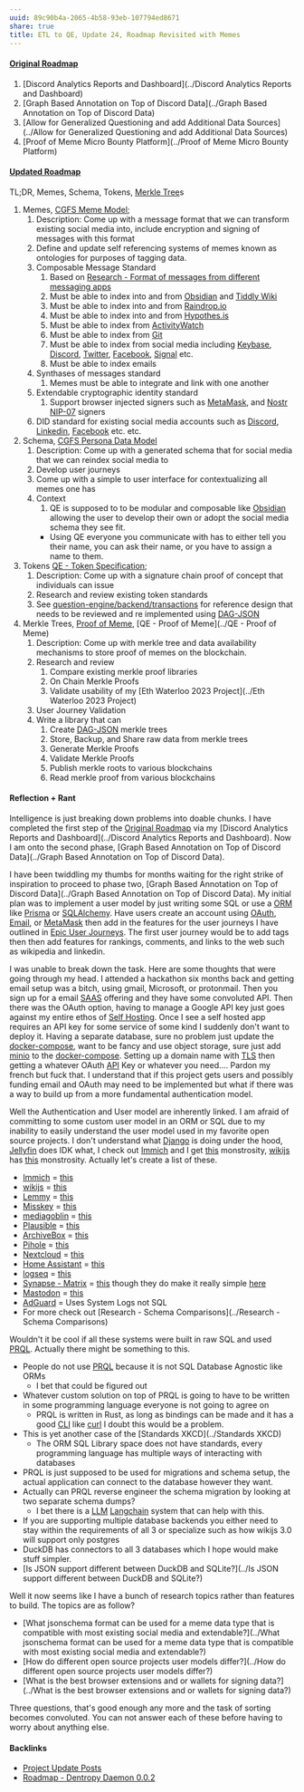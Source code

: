 ```yaml
---
uuid: 89c90b4a-2065-4b58-93eb-107794ed8671
share: true
title: ETL to QE, Update 24, Roadmap Revisited with Memes
---
```

#### [Original Roadmap](../8d4d461f-49f7-4dbd-829f-807d0bb602df)

1. [Discord Analytics Reports and Dashboard](../Discord Analytics Reports and Dashboard)
2. [Graph Based Annotation on Top of Discord Data](../Graph Based Annotation on Top of Discord Data)
3. [Allow for Generalized Questioning and add Additional Data Sources](../Allow for Generalized Questioning and add Additional Data Sources)
4. [Proof of Meme Micro Bounty Platform](../Proof of Meme Micro Bounty Platform)

#### [Updated Roadmap](../35c32ef3-4e1c-4ec2-bde4-c20cb454d39f)

TL;DR, Memes, Schema, Tokens, [Merkle Tree](../7c574108-7671-4457-8f02-170d273cdbb6)s

1. Memes, [CGFS Meme Model](../88bdf6a2-d788-4352-bb46-373a72542d71);
	1. Description: Come up with a message format that we can transform existing social media into, include encryption and signing of messages with this format
	2. Define and update self referencing systems of memes known as ontologies for purposes of tagging data.
	3. Composable Message Standard
		1. Based on [Research - Format of messages from different messaging apps](../6af8ae27-bf2e-4228-aaba-d28f82f4e329)
		2. Must be able to index into and from [Obsidian](../f76a085e-f2c8-43bd-a852-47760f01e401) and [Tiddly Wiki](../2195a706-03d5-4d97-af0f-f9d7f220f30a) 
		3. Must be able to index into and from [Raindrop.io](../10a39cee-adc7-43fc-bd29-28256e1a6144)
		4. Must be able to index into and from [Hypothes.is](../dedecb5f-c142-402e-84d4-126b3e6cda9f)
		5. Must be able to index from [ActivityWatch](../c01a2d70-0b4b-4ba3-9149-928494bb231b)
		6. Must be able to index from [Git](../10bfb6e2-0087-495e-a93e-60861dd6de76)
		7. Must be able to index from social media including [Keybase](../d327da7e-0881-4517-8a8f-c20190efeaa4), [Discord](../434d4a81-f2cc-4a50-b75c-0c66af4c15b2), [Twitter](../335d3083-0670-4fc8-aa73-62e970123289), [Facebook](../ffaff3fb-3237-40f8-abba-0b87ed05c16b), [Signal](../e7a856fa-454b-42be-9509-110980d279fc) etc.
		8. Must be able to index emails
	4. Synthases of messages standard
		1. Memes must be able to integrate and link with one another
	5. Extendable cryptographic identity standard
		1. Support browser injected signers such as [MetaMask](../037fca47-315e-46e3-a9f0-fc5dbc3ca4ef), and [Nostr](../78abfe73-37cb-4f3b-9e08-faad85669fb7) [NIP-07](../8d015c0e-3b3b-4346-b04b-ae60b1d31769) signers
	6. DID standard for existing social media accounts such as [Discord](../434d4a81-f2cc-4a50-b75c-0c66af4c15b2), [Linkedin](../e256abb9-76ce-4856-9697-97ecd9993170), [Facebook](../ffaff3fb-3237-40f8-abba-0b87ed05c16b) etc. etc.
3. Schema, [CGFS Persona Data Model](../bbb2e4e9-08b9-461e-ba58-8a15c27d06d1)
	1. Description: Come up with a generated schema that for social media that we can reindex social media to
	2. Develop user journeys
	3. Come up with a simple to user interface for contextualizing all memes one has
	4. Context
		1. QE is supposed to to be modular and composable like [Obsidian](../f76a085e-f2c8-43bd-a852-47760f01e401) allowing the user to develop their own or adopt the social media schema they see fit.
		* Using QE everyone you communicate with has to either tell you their name, you can ask their name, or you have to assign a name to them.
5. Tokens [QE - Token Specification](../a90fdbdd-c630-4c92-b79a-6dd2d68055b0);
	1. Description: Come up with a signature chain proof of concept that individuals can issue
	2. Research and review existing token standards
	3. See [question-engine/backend/transactions](https://gitlab.com/ddaemon/question-engine/-/tree/master/backend/transactions?ref_type=heads) for reference design that needs to be reviewed and re implemented using [DAG-JSON](../542cf224-0a5f-4c62-b4f8-41521da2dd50)
7. Merkle Trees, [Proof of Meme](../54aec5a1-5f9d-4998-9d19-cab96d81119c), [QE - Proof of Meme](../QE - Proof of Meme)
	1. Description: Come up with merkle tree and data availability mechanisms to store proof of memes on the blockchain.
	2. Research and review
		1. Compare existing merkle proof libraries
		2. On Chain Merkle Proofs
		3. Validate usability of my [Eth Waterloo 2023 Project](../Eth Waterloo 2023 Project)
	3. User Journey Validation
	4. Write a library that can
		1. Create [DAG-JSON](../542cf224-0a5f-4c62-b4f8-41521da2dd50) merkle trees
		2. Store, Backup, and Share raw data from merkle trees
		3. Generate Merkle Proofs
		4. Validate Merkle Proofs
		5. Publish merkle roots to various blockchains
		6. Read merkle proof from various blockchains

#### Reflection + Rant

Intelligence is just breaking down problems into doable chunks. I have completed the first step of the [Original Roadmap](../8d4d461f-49f7-4dbd-829f-807d0bb602df) via my [Discord Analytics Reports and Dashboard](../Discord Analytics Reports and Dashboard). Now I am onto the second phase, [Graph Based Annotation on Top of Discord Data](../Graph Based Annotation on Top of Discord Data).

I have been twiddling my thumbs for months waiting for the right strike of inspiration to proceed to phase two, [Graph Based Annotation on Top of Discord Data](../Graph Based Annotation on Top of Discord Data). My initial plan was to implement a user model by just writing some SQL or use a [ORM](../fe6d5adf-ced3-425a-88eb-a5645db9ced4) like [Prisma](../8538f5cb-5d7c-44ff-9e1e-b4b512ba4f5e) or [SQLAlchemy](../3d3db79a-ae22-4620-8516-5cec289c31c3). Have users create an account using [OAuth](../840bb155-6d8b-4e85-8740-c7b250fc7d65), [Email](../ee10d3a4-1249-412c-a6eb-cd8efbcb3978), or [MetaMask](../037fca47-315e-46e3-a9f0-fc5dbc3ca4ef) then add in the features for the user journeys I have outlined in [Epic User Journeys](../c81f0da9-8d82-4176-8458-cfb3d06924c4). The first user journey would be to add tags then then add features for rankings, comments, and links to the web such as wikipedia and linkedin.

I was unable to break down the task. Here are some thoughts that were going through my head. I attended a hackathon six months back and getting email setup was a bitch, using gmail, Microsoft, or protonmail. Then you sign up for a email [SAAS](../Acronyms/SAAS) offering and they have some convoluted API. Then there was the OAuth option, having to manage a Google API key just goes against my entire ethos of [Self Hosting](../8c26192d-c62a-49c6-be98-d31a38f9633b). Once I see a self hosted app requires an API key for some service of some kind I suddenly don't want to deploy it. Having a separate database, sure no problem just update the [docker-compose](../8c76dc5d-4b41-4c5b-b856-14766d517de1), want to be fancy and use object storage, sure just add [minio](../56cdc9d1-1ef0-4dd8-93d2-70c14b0716a5) to the [docker-compose](../8c76dc5d-4b41-4c5b-b856-14766d517de1). Setting up a domain name with [TLS](../017fa480-0484-452c-9144-3b34b3ad6c37) then getting a whatever OAuth [API](../793811ec-3199-4709-9291-c06229e022f1) Key or whatever you need.... Pardon my french but fuck that. I understand that if this project gets users and possibly funding email and OAuth may need to be implemented but what if there was a way to build up from a more fundamental authentication model.

Well the Authentication and User model are inherently linked. I am afraid of committing to some custom user model in an ORM or SQL due to my inability to easily understand the user model used in my favorite open source projects. I don't understand what [Django](../03e5fa8e-39f5-481b-a040-178350596d13) is doing under the hood, [Jellyfin](../1a9e08bc-d62b-4b71-b8cd-2934244f03eb) does IDK what, I check out [Immich](../20305bf4-fd35-473e-9ff7-f4aed64c3ca5) and I get [this](https://github.com/immich-app/immich/tree/81cf653752a5dfcd6c619e97d96a1b6b718b54eb/server/src/infra/migrations) monstrosity, [wikijs](../c7f4916b-aecb-4d00-a8e3-bb4908e1158d) has [this](https://github.com/requarks/wiki/tree/b1e1759f254b172069849fa858c7923c8da0f415/server/db/migrations) monstrosity. Actually let's create a list of these.

* [Immich](../20305bf4-fd35-473e-9ff7-f4aed64c3ca5) = [this](https://github.com/immich-app/immich/tree/81cf653752a5dfcd6c619e97d96a1b6b718b54eb/server/src/infra/migrations)
* [wikijs](../c7f4916b-aecb-4d00-a8e3-bb4908e1158d) = [this](https://github.com/requarks/wiki/tree/b1e1759f254b172069849fa858c7923c8da0f415/server/db/migrations) 
* [Lemmy](../945ad1f4-08fd-45b6-af08-6aa8394d385d) = [this](https://github.com/LemmyNet/lemmy/tree/main/migrations)
* [Misskey](../f3ee7e01-776c-4d8f-9663-501eb3809b6d) = [this](https://github.com/misskey-dev/misskey/tree/30b48df9d95ee931117070468442d5d6738fb3e8/packages/backend/migration)
* [mediagoblin](../d0573927-80c5-4128-bd20-5b13c7948572) = [this](https://git.sr.ht/~mediagoblin/mediagoblin/tree/master/item/mediagoblin/db/migrations/versions)
* [Plausible](../44e138f7-a286-44bf-9ada-04567baba8fa) = [this](https://github.com/plausible/analytics/tree/51f0e406a05d2f11afb4e71e824b994aa19f4221/priv/repo/migrations)
* [ArchiveBox](../405b67dc-be60-4211-ad64-9d65188fbef8) = [this](https://github.com/ArchiveBox/ArchiveBox/tree/babd273fc0e63809932b81fa46ddc68805a74f04/archivebox/core/migrations)
* [Pihole](../4944e684-ff75-45a5-841f-bddd2c8ea34d) = [this](https://github.com/pi-hole/pi-hole/blob/19bfa08b83026611fef664caff506c272b61d35e/advanced/Templates/gravity.db.sql#L4)
* [Nextcloud](../734650a9-17b5-48ce-9062-9201594ec7d2) = [this](https://github.com/nextcloud/server/tree/937a6a84fe9fbdbd8e3494f25d92a4e0fbc76376/core/Command/Db)
* [Home Assistant](../a4daf232-10c2-461d-9fb3-76f64937a766) = [this](https://github.com/home-assistant/core/tree/c2c98bd04c8c3cfc8ae948ec5c2a2be3ce117e26/homeassistant/components/sql)
* [logseq](../e8047586-3985-4caa-9020-b8a5dde09d50) = [this](https://github.com/logseq/logseq/blob/887f659cfe5ecf7dd91168956f85858be18c8a07/src/electron/electron/search.cljs#L113)
* [Synapse - Matrix](../fc9b7b3e-f0ac-4f6b-b14c-7463b2902820) = [this](https://github.com/element-hq/synapse/tree/50a332cf30a6b00e57964746a3c0786822985ab0/synapse/storage/schema/main) though they do make it really simple [here](https://github.com/element-hq/synapse/tree/50a332cf30a6b00e57964746a3c0786822985ab0/synapse/storage/schema/main/full_schemas/72)
* [Mastodon](../fe6202ed-b5d6-4652-9e0f-637fd725327f) = [this](https://github.com/mastodon/mastodon/tree/1726085db5cd73dd30953da858f9887bcc90b958/db)
* [AdGuard](../9b38e17e-4959-4c24-829a-8880e9c77017) = Uses System Logs not SQL
* For more check out [Research - Schema Comparisons](../Research - Schema Comparisons)

Wouldn't it be cool if all these systems were built in raw SQL and used [PRQL](../cce82b1d-c9ad-44f0-a748-c17c0ab69b3d). Actually there might be something to this.

* People do not use [PRQL](../cce82b1d-c9ad-44f0-a748-c17c0ab69b3d) because it is not SQL Database Agnostic like ORMs
	* I bet that could be figured out
* Whatever custom solution on top of PRQL is going to have to be written in some programming language everyone is not going to agree on
	* PRQL is written in Rust, as long as bindings can be made and it has a good [CLI](../9b23ae27-ea5d-4cce-a7f5-f16a47705fdd) like [curl](../912eb5e4-af7d-43c5-aa96-3c5254e63fe6) I doubt this would be a problem.
* This is yet another case of the [Standards XKCD](../Standards XKCD)
	* The ORM SQL Library space does not have standards, every programming language has multiple ways of interacting with databases
* PRQL is just supposed to be used for migrations and schema setup, the actual application can connect to the database however they want.
* Actually can PRQL reverse engineer the schema migration by looking at two separate schema dumps?
	* I bet there is a [LLM](../8098d812-cde1-4a26-ac6f-793f02067948) [Langchain](../b59efdb4-f9de-4ece-8d57-26b06b7c7dfc) system that can help with this.
* If you are supporting multiple database backends you either need to stay within the requirements of all 3 or specialize such as how wikijs 3.0 will support only postgres
* DuckDB has connectors to all 3 databases which I hope would make stuff simpler.
* [Is JSON support different between DuckDB and SQLite?](../Is JSON support different between DuckDB and SQLite?)

Well it now seems like I have a bunch of research topics rather than features to build. The topics are as follow?

* [What jsonschema format can be used for a meme data type that is compatible with most existing social media and extendable?](../What jsonschema format can be used for a meme data type that is compatible with most existing social media and extendable?)
* [How do different open source projects user models differ?](../How do different open source projects user models differ?)
* [What is the best browser extensions and or wallets for signing data?](../What is the best browser extensions and or wallets for signing data?)

Three questions, that's good enough any more and the task of sorting becomes convoluted. You can not answer each of these before having to worry about anything else.

#### Backlinks

* [Project Update Posts](/4c45797f-8d43-4277-a5c1-de8df9aa7876)
* [Roadmap - Dentropy Daemon 0.0.2](/35c32ef3-4e1c-4ec2-bde4-c20cb454d39f)